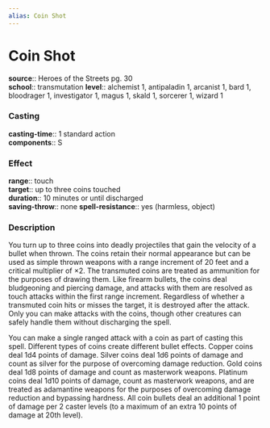 ```yaml
---
alias: Coin Shot
---
```


# Coin Shot 

**source**:: Heroes of the Streets pg. 30  
**school**:: transmutation
**level**:: alchemist 1, antipaladin 1, arcanist 1, bard 1, bloodrager 1, investigator 1, magus 1, skald 1, sorcerer 1, wizard 1

### Casting 

**casting-time**:: 1 standard action  
**components**:: S

### Effect 

**range**:: touch  
**target**:: up to three coins touched  
**duration**:: 10 minutes or until discharged  
**saving-throw**:: none
**spell-resistance**:: yes (harmless, object)

### Description 

You turn up to three coins into deadly projectiles that gain the velocity of a bullet when thrown. The coins retain their normal appearance but can be used as simple thrown weapons with a range increment of 20 feet and a critical multiplier of ×2. The transmuted coins are treated as ammunition for the purposes of drawing them. Like firearm bullets, the coins deal bludgeoning and piercing damage, and attacks with them are resolved as touch attacks within the first range increment. Regardless of whether a transmuted coin hits or misses the target, it is destroyed after the attack. Only you can make attacks with the coins, though other creatures can safely handle them without discharging the spell.  
  
You can make a single ranged attack with a coin as part of casting this spell. Different types of coins create different bullet effects. Copper coins deal 1d4 points of damage. Silver coins deal 1d6 points of damage and count as silver for the purpose of overcoming damage reduction. Gold coins deal 1d8 points of damage and count as masterwork weapons. Platinum coins deal 1d10 points of damage, count as masterwork weapons, and are treated as adamantine weapons for the purposes of overcoming damage reduction and bypassing hardness. All coin bullets deal an additional 1 point of damage per 2 caster levels (to a maximum of an extra 10 points of damage at 20th level).
